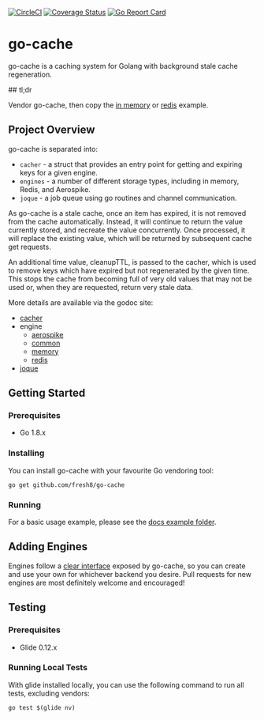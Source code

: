 [![CircleCI](https://circleci.com/gh/fresh8/go-cache.svg?style=svg)](https://circleci.com/gh/fresh8/go-cache)
[![Coverage Status](https://coveralls.io/repos/github/fresh8/go-cache/badge.svg)](https://coveralls.io/github/fresh8/go-cache)
[![Go Report Card](https://goreportcard.com/badge/github.com/fresh8/go-cache)](https://goreportcard.com/report/github.com/fresh8/go-cache)

# go-cache

go-cache is a caching system for Golang with background stale cache regeneration.

## tl;dr

Vendor go-cache, then copy the [in memory](docs/example/memory) or [redis](docs/example/redis) example.

## Project Overview

go-cache is separated into:
* `cacher` - a struct that provides an entry point for getting and expiring keys for a given engine.
* `engines` - a number of different storage types, including in memory, Redis, and Aerospike.
* `joque` - a job queue using go routines and channel communication.

As go-cache is a stale cache, once an item has expired, it is not removed from the cache automatically. Instead, it will
continue to return the value currently stored, and recreate the value concurrently. Once processed, it will replace the
existing value, which will be returned by subsequent cache get requests.

An additional time value, cleanupTTL, is passed to the cacher, which is used to remove keys which have expired but not
regenerated by the given time. This stops the cache from becoming full of very old values that may not be used or, when
they are requested, return very stale data.

More details are available via the godoc site:

* [cacher](https://godoc.org/github.com/fresh8/go-cache/cacher)
* engine
  * [aerospike](https://godoc.org/github.com/fresh8/go-cache/engine/aerospike)
  * [common](https://godoc.org/github.com/fresh8/go-cache/engine/common)
  * [memory](https://godoc.org/github.com/fresh8/go-cache/engine/memory)
  * [redis](https://godoc.org/github.com/fresh8/go-cache/engine/redis)
* [joque](https://godoc.org/github.com/fresh8/go-cache/joque)

## Getting Started

### Prerequisites

* Go 1.8.x

### Installing

You can install go-cache with your favourite Go vendoring tool:

```
go get github.com/fresh8/go-cache
```

### Running

For a basic usage example, please see the [docs example folder](docs/example).

## Adding Engines

Engines follow a [clear interface](https://godoc.org/github.com/fresh8/go-cache/engine/common#Engine) exposed by
go-cache, so you can create and use your own for whichever backend you desire. Pull requests for new engines are most
definitely welcome and encouraged!

## Testing

### Prerequisites

* Glide 0.12.x

### Running Local Tests

With glide installed locally, you can use the following command to run all tests, excluding vendors:

```
go test $(glide nv)
```
